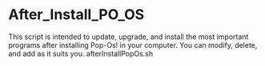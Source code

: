 # After_Install_PO_OS
This script is intended to update, upgrade, and install the most important programs after installing Pop-Os!  in your computer. You can modify, delete, and add as it suits you. 
 afterInstallPopOs.sh
